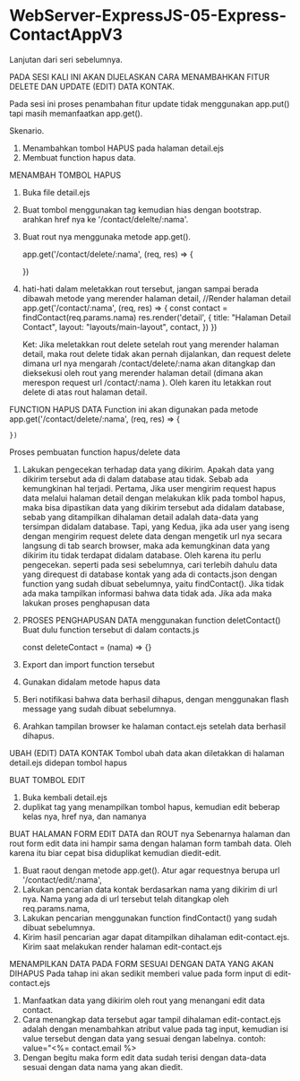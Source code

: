 # WebServer-ExpressJS-05-Express-ContactAppV3
Lanjutan dari seri sebelumnya.

PADA SESI KALI INI AKAN DIJELASKAN CARA MENAMBAHKAN FITUR DELETE DAN UPDATE (EDIT) DATA KONTAK.

Pada sesi ini proses penambahan fitur update tidak menggunakan app.put() tapi masih memanfaatkan app.get().

Skenario.
01. Menambahkan tombol HAPUS pada halaman detail.ejs
02. Membuat function hapus data.


MENAMBAH TOMBOL HAPUS
01. Buka file detail.ejs
02. Buat tombol menggunakan tag <a> kemudian hias dengan bootstrap. arahkan href nya ke '/contact/delelte/:nama'.
03. Buat rout nya menggunaka metode app.get().

    app.get('/contact/delete/:nama', (req, res) => {

    })

04. hati-hati dalam meletakkan rout tersebut, jangan sampai berada dibawah metode yang merender halaman detail,
    //Render halaman detail
    app.get('/contact/:nama', (req, res) => {
        const contact = findContact(req.params.nama)
        res.render('detail', {
            title: "Halaman Detail Contact",
            layout: "layouts/main-layout",
            contact,
        }) 
    })

    Ket:
    Jika meletakkan rout delete setelah rout yang merender halaman detail, maka rout delete tidak akan pernah dijalankan, dan request delete dimana url nya mengarah /contact/delete/:nama akan ditangkap dan dieksekusi oleh rout yang merender halaman detail (dimana akan merespon request url /contact/:nama ). Oleh karen itu letakkan rout delete di atas rout halaman detail.

FUNCTION HAPUS DATA
Function ini akan digunakan pada metode
    app.get('/contact/delete/:nama', (req, res) => {

    })

Proses pembuatan function hapus/delete data
01. Lakukan pengecekan terhadap data yang dikirim. Apakah data yang dikirim tersebut ada di dalam database atau tidak. Sebab ada kemungkinan hal terjadi. Pertama, Jika user mengirim request hapus data melalui halaman detail dengan melakukan klik pada tombol hapus, maka bisa dipastikan data yang dikirim tersebut ada didalam database, sebab yang ditampilkan dihalaman detail adalah data-data yang tersimpan didalam database. Tapi, yang Kedua, jika ada user yang iseng dengan mengirim request delete data dengan mengetik url nya secara langsung di tab search browser, maka ada kemungkinan data yang dikirim itu tidak terdapat didalam database. Oleh karena itu perlu pengecekan. seperti pada sesi sebelumnya, cari terlebih dahulu data yang direquest di database kontak yang ada di contacts.json dengan function yang sudah dibuat sebelumnya, yaitu findContact(). Jika tidak ada maka tampilkan informasi bahwa data tidak ada. Jika ada maka lakukan proses penghapusan data

02. PROSES PENGHAPUSAN DATA menggunakan function deletContact()
    Buat dulu function tersebut di dalam contacts.js

    const deleteContact = (nama) => {}

03. Export dan import function tersebut
04. Gunakan didalam metode hapus data
05. Beri notifikasi bahwa data berhasil dihapus, dengan menggunakan flash message yang sudah dibuat sebelumnya.
06. Arahkan tampilan browser ke halaman contact.ejs setelah data berhasil dihapus.


UBAH (EDIT) DATA KONTAK
Tombol ubah data akan diletakkan di halaman detail.ejs didepan tombol hapus

BUAT TOMBOL EDIT
01. Buka kembali detail.ejs
02. duplikat tag yang menampilkan tombol hapus, kemudian edit beberap kelas nya, href nya, dan namanya

BUAT HALAMAN FORM EDIT DATA dan ROUT nya
Sebenarnya halaman dan rout form edit data ini hampir sama dengan halaman form tambah data. Oleh karena itu biar cepat bisa diduplikat kemudian diedit-edit.

01. Buat raout dengan metode app.get(). Atur agar requestnya berupa url '/contact/edit/:nama',
02. Lakukan pencarian data kontak berdasarkan nama yang dikirim di url nya. Nama yang ada di url tersebut telah ditangkap oleh req.params.nama,
03. Lakukan pencarian menggunakan function findContact() yang sudah dibuat sebelumnya.
04. Kirim hasil pencarian agar dapat ditampilkan dihalaman edit-contact.ejs. Kirim saat melakukan render halaman edit-contact.ejs

MENAMPILKAN DATA PADA FORM SESUAI DENGAN DATA YANG AKAN DIHAPUS
Pada tahap ini akan sedikit memberi value pada form input di edit-contact.ejs
01. Manfaatkan data yang dikirim oleh rout yang menangani edit data contact.
02. Cara menangkap data tersebut agar tampil dihalaman edit-contact.ejs adalah dengan menambahkan atribut value pada tag input, kemudian isi value tersebut dengan data yang sesuai dengan labelnya.
    contoh:
        value="<%= contact.email %>
03. Dengan begitu maka form edit data sudah terisi dengan data-data sesuai dengan data nama yang akan diedit.